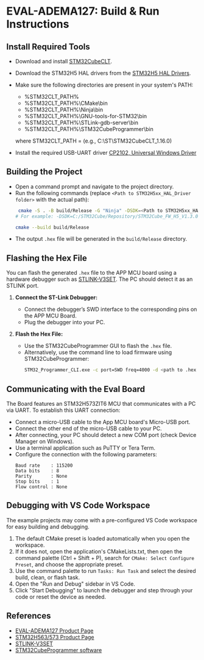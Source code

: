 # EVAL-ADEMA127: Build & Run Instructions


## Install Required Tools
   - Download and install [STM32CubeCLT](https://www.st.com/en/development-tools/stm32cubeclt.html).
   - Download the STM32H5 HAL drivers from the [STM32H5 HAL Drivers](https://github.com/STMicroelectronics/STM32CubeH5).
   - Make sure the following directories are present in your system's PATH:
      - %STM32CLT_PATH%
      - %STM32CLT_PATH%\CMake\bin
      - %STM32CLT_PATH%\Ninja\bin
      - %STM32CLT_PATH%\GNU-tools-for-STM32\bin
      - %STM32CLT_PATH%\STLink-gdb-server\bin
      - %STM32CLT_PATH%\STM32CubeProgrammer\bin

      where STM32CLT_PATH = <Installation path of STM32CubeCLT> (e.g., C:\ST\STM32CubeCLT_1.16.0)

   - Install the required USB-UART driver [CP2102, Universal Windows Driver](https://www.silabs.com/documents/public/software/CP210x_Universal_Windows_Driver.zip)
  
## Building the Project
   - Open a command prompt and navigate to the project directory.
   - Run the following commands (replace `<Path to STM32H5xx_HAL_Driver folder>` with the actual path):
     ```sh
      cmake -S . -B build/Release -G "Ninja" -DSDK=<Path to STM32H5xx_HAL_Driver folder> -DTOOLCHAIN_PATH=<Path to STM32CubeCLT>
     # For example: -DSDK=C:/STM32Cube/Repository/STM32Cube_FW_H5_V1.3.0/Drivers/STM32H5xx_HAL_Driver -DTOOLCHAIN_PATH=C:/ST/STM32CubeCLT_1.16.0/GNU-tools-for-STM32/bin

     cmake --build build/Release
     ```
   - The output `.hex` file will be generated in the `build/Release` directory.

## Flashing the Hex File

You can flash the generated `.hex` file to the APP MCU board using a hardware debugger such as [STLINK-V3SET](https://www.st.com/en/development-tools/stlink-v3set.html). The PC should detect it as an STLINK port.

1. **Connect the ST-Link Debugger:**
   - Connect the debugger’s SWD interface to the corresponding pins on the APP MCU Board.
   - Plug the debugger into your PC.

3. **Flash the Hex File:**
   - Use the STM32CubeProgrammer GUI to flash the `.hex` file.
   - Alternatively, use the command line to load firmware using STM32CubeProgrammer:
     ```sh
     STM32_Programmer_CLI.exe -c port=SWD freq=4000 -d <path to .hex file> -g
     ```

## Communicating with the Eval Board

The Board features an STM32H573ZIT6 MCU that communicates with a PC via UART. To establish this UART connection:

   - Connect a micro-USB cable to the App MCU board's Micro-USB port.
   - Connect the other end of the micro-USB cable to your PC.
   - After connecting, your PC should detect a new COM port (check Device Manager on Windows).
   - Use a terminal application such as PuTTY or Tera Term.
   - Configure the connection with the following parameters:
     ```
     Baud rate    : 115200
     Data bits    : 8
     Parity       : None
     Stop bits    : 1
     Flow control : None
     ```


## Debugging with VS Code Workspace

The example projects may come with a pre-configured VS Code workspace for easy building and debugging.

1. The default CMake preset is loaded automatically when you open the workspace.
2. If it does not, open the application's CMakeLists.txt, then open the command palette (Ctrl + Shift + P), search for `CMake: Select Configure Preset`, and choose the appropriate preset.
3. Use the command palette to run `Tasks: Run Task` and select the desired build, clean, or flash task.
4. Open the "Run and Debug" sidebar in VS Code.
5. Click "Start Debugging" to launch the debugger and step through your code or reset the device as needed.


## References
- [EVAL-ADEMA127 Product Page](https://www.analog.com/en/resources/evaluation-hardware-and-software/evaluation-boards-kits/eval-adema127.html#eb-overview)
- [STM32H563/573 Product Page](https://www.st.com/en/microcontrollers-microprocessors/stm32h563-573.html)
- [STLINK-V3SET](https://www.st.com/en/development-tools/stlink-v3set.html)
- [STM32CubeProgrammer software](https://www.st.com/en/development-tools/stm32cubeprog.html)
